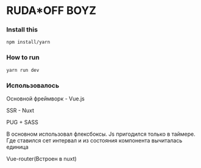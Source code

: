 <h1> RUDA*OFF BOYZ </h1>

<h3> Install this </h3>

```
npm install/yarn
```

<h3>How to run</h3>

```
yarn run dev
```

<h3>Использовалось </h3>

Основной фреймворк - Vue.js

SSR - Nuxt

PUG + SASS

В основном использовал флексбоксы. Js пригодился только в таймере. Где ставился сет интервал и из состояния компонента вычиталась единица

Vue-router(Встроен в nuxt)